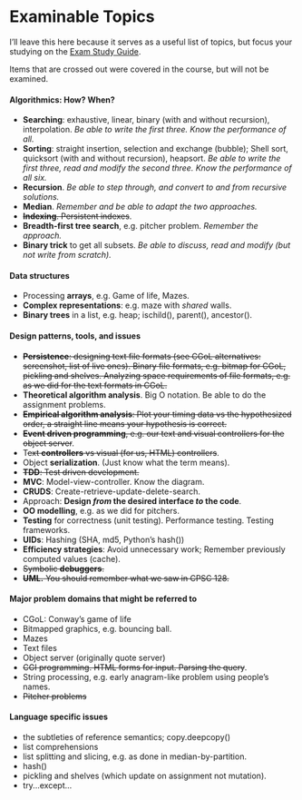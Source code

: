 # Examinable Topics

I’ll leave this here because it serves as a useful list of topics, but
focus your studying on the [Exam Study Guide](02_Exam_study_guide.md).

Items that are crossed out were covered in the course, but will not be examined.

#### Algorithmics: How? When?

-   **Searching**: exhaustive, linear, binary (with and without
    recursion), interpolation. _Be able to write the first three. Know
    the performance of all._
-   **Sorting**: straight insertion, selection and exchange (bubble);
    Shell sort, quicksort (with and without recursion), heapsort. _Be
    able to write the first three, read and modify the second three.
    Know the performance of all six._
-   **Recursion**. _Be able to step through, and convert to and from
    recursive solutions._
-   **Median**. *Remember and be able to adapt the two approaches.*
-   **~~Indexing~~**~~. Persistent indexes~~.
-   **Breadth-first tree search**, e.g. pitcher problem. *Remember the
    approach.*
-   **Binary trick** to get all subsets. _Be able to discuss, read and
    modify (but not write from scratch)._

#### Data structures

-   Processing **arrays**, e.g. Game of life, Mazes.
-   **Complex representations**: e.g. maze with _shared_ walls.
-   **Binary trees** in a list, e.g. heap; ischild(), parent(),
    ancestor().

#### Design patterns, tools, and issues

-   **~~Persistence~~**~~: designing text file formats (see CGoL
    alternatives: screenshot, list of live ones). Binary file formats,
    e.g. bitmap for CGoL, pickling and shelves. Analyzing space
    requirements of file formats, e.g. as we did for the text formats in
    CGoL.~~
-   **Theoretical algorithm analysis**. Big O notation. Be able to do
    the assignment problems.
-   **~~Empirical algorithm analysis~~**~~: Plot your timing data vs the
    hypothesized order, a straight line means your hypothesis is
    correct.~~
-   **~~Event driven programming~~**~~, e.g. our text and visual
    controllers for the object server~~.
-   T~~ext **controllers** vs visual (for us, HTML) controllers~~.
-   Object **serialization**. (Just know what the term means).
-   ~~**TDD**: Test driven development.~~
-   **MVC**: Model-view-controller. Know the diagram.
-   **CRUDS**: Create-retrieve-update-delete-search.
-   Approach: **Design _from_ the desired interface _to_ the code**.
-   **OO modelling**, e.g. as we did for pitchers.
-   **Testing** for correctness (unit testing). Performance testing.
    Testing frameworks.
-   **UIDs**: Hashing (SHA, md5, Python’s hash())
-   **Efficiency strategies**: Avoid unnecessary work; Remember
    previously computed values (cache).
-   ~~Symbolic **debuggers**.~~
-   ~~**UML.** You should remember what we saw in CPSC 128.~~

#### Major problem domains that might be referred to

-   CGoL: Conway’s game of life
-   Bitmapped graphics, e.g. bouncing ball.
-   Mazes
-   Text files
-   Object server (originally quote server)
-   ~~CGI programming. HTML forms for input. Parsing the query~~.
-   String processing, e.g. early anagram-like problem using people’s
    names.
-   ~~Pitcher problems~~

#### Language specific issues

-   the subtleties of reference semantics; copy.deepcopy()
-   list comprehensions
-   list splitting and slicing, e.g. as done in median-by-partition.
-   hash()
-   pickling and shelves (which update on assignment not mutation).
-   try\...except\...
